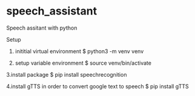 # speech_assistant
Speech assitant with python

Setup

1. inititial virtual environment 
$ python3 -m venv venv

2. setup variable environment
$ source venv/bin/activate

3.install package
$ pip install speechrecognition

4.install gTTS in order to convert google text to speech
$ pip install gTTS
